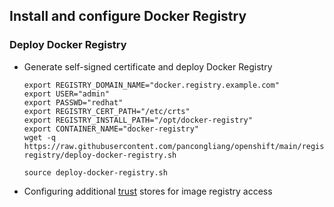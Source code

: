 ## Install and configure Docker Registry


### Deploy Docker Registry

* Generate self-signed certificate and deploy Docker Registry
  ```
  export REGISTRY_DOMAIN_NAME="docker.registry.example.com"
  export USER="admin"
  export PASSWD="redhat"
  export REGISTRY_CERT_PATH="/etc/crts"
  export REGISTRY_INSTALL_PATH="/opt/docker-registry"
  export CONTAINER_NAME="docker-registry"
  wget -q  https://raw.githubusercontent.com/pancongliang/openshift/main/registry/docker-registry/deploy-docker-registry.sh
  
  source deploy-docker-registry.sh
  ```
* Configuring additional [trust](https://github.com/pancongliang/openshift/blob/main/registry/add-trust-registry/readme.md#configuring-additional-trust-stores-for-image-registry-access) stores for image registry access
